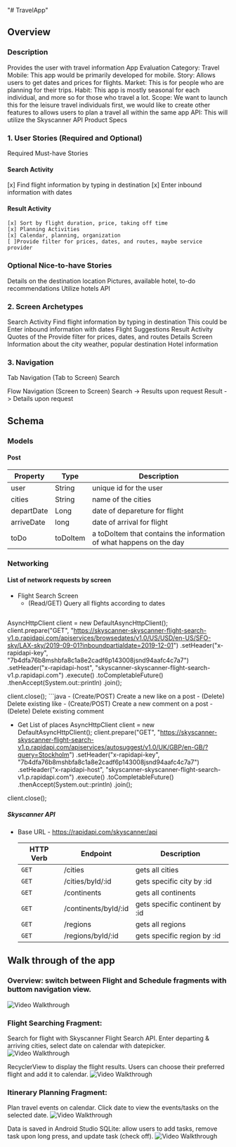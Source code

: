 "# TravelApp" 

## Overview
### Description
Provides the user with travel information
App Evaluation
Category: Travel
Mobile: This app would be primarily developed for mobile.
Story: Allows users to get dates and prices for flights. 
Market: This is for people who are planning for their trips.
Habit: This app is mostly seasonal for each individual, and more so for those who travel a lot. 
Scope: We want to launch this for the leisure travel individuals first, we would like to create other features to allows users to plan a travel all within the same app
API: This will utilize the Skyscanner API
Product Specs
### 1. User Stories (Required and Optional)
Required Must-have Stories

#### Search Activity
[x] Find flight information by typing in destination
[x] Enter inbound information with dates

 
#### Result Activity
	
	[x] Sort by flight duration, price, taking off time
	[x] Planning Activities
	[x] Calendar, planning, organization 
	[ ]Provide filter for prices, dates, and routes, maybe service provider
 
### Optional Nice-to-have Stories
Details on the destination location
Pictures, available hotel, to-do recommendations
Utilize hotels API

### 2. Screen Archetypes
Search Activity
Find flight information by typing in destination
This could be 
Enter inbound information with dates
Flight Suggestions
Result Activity
Quotes of the 
Provide filter for prices, dates, and routes
Details Screen
Information about the city weather, popular destination
Hotel information

### 3. Navigation
Tab Navigation (Tab to Screen)
Search
 
Flow Navigation (Screen to Screen)
Search -> Results upon request
Result -> Details upon request

## Schema 
### Models
#### Post

   | Property      | Type     | Description |
   | ------------- | -------- | ------------|
   | user          | String   | unique id for the user|   
   | cities        | String   | name of the cities |
   | departDate    | Long     | date of depareture for flight  |
   | arriveDate    | long     | date of arrival for flight   |
   | toDo          | toDoItem | a toDoItem that contains the information of what happens on the day   |

### Networking
#### List of network requests by screen
   - Flight Search Screen
      - (Read/GET) Query all flights according to dates 
         ```java
AsyncHttpClient client = new DefaultAsyncHttpClient();
client.prepare("GET", "https://skyscanner-skyscanner-flight-search-v1.p.rapidapi.com/apiservices/browsedates/v1.0/US/USD/en-US/SFO-sky/LAX-sky/2019-09-01?inboundpartialdate=2019-12-01")
	.setHeader("x-rapidapi-key", "7b4dfa76b8mshbfa8c1a8e2cadf6p143008jsnd94aafc4c7a7")
	.setHeader("x-rapidapi-host", "skyscanner-skyscanner-flight-search-v1.p.rapidapi.com")
	.execute()
	.toCompletableFuture()
	.thenAccept(System.out::println)
	.join();

client.close();
         ```java
      - (Create/POST) Create a new like on a post
      - (Delete) Delete existing like
      - (Create/POST) Create a new comment on a post
      - (Delete) Delete existing comment
   - Get List of places
   AsyncHttpClient client = new DefaultAsyncHttpClient();
client.prepare("GET", "https://skyscanner-skyscanner-flight-search-v1.p.rapidapi.com/apiservices/autosuggest/v1.0/UK/GBP/en-GB/?query=Stockholm")
	.setHeader("x-rapidapi-key", "7b4dfa76b8mshbfa8c1a8e2cadf6p143008jsnd94aafc4c7a7")
	.setHeader("x-rapidapi-host", "skyscanner-skyscanner-flight-search-v1.p.rapidapi.com")
	.execute()
	.toCompletableFuture()
	.thenAccept(System.out::println)
	.join();

client.close();


##### Skyscanner API
- Base URL - https://rapidapi.com/skyscanner/api

   HTTP Verb | Endpoint | Description
   ----------|----------|------------
    `GET`    | /cities | gets all cities
    `GET`    | /cities/byId/:id | gets specific city by :id
    `GET`    | /continents | gets all continents
    `GET`    | /continents/byId/:id | gets specific continent by :id
    `GET`    | /regions | gets all regions
    `GET`    | /regions/byId/:id | gets specific region by :id
    
    
## Walk through of the app
 
### Overview: switch between Flight and Schedule fragments with buttom navigation view.
<img src='https://github.com/Freebee2day/Chatty/blob/main/Chatty_I.gif' title='Full Video Walkthrough' width='' alt='Video Walkthrough' />
    
### Flight Searching Fragment: 
Search for flight with Skyscanner Flight Search API.
Enter departing & arriving cities, select date on calendar with datepicker.
<img src='https://github.com/Freebee2day/Chatty/blob/main/Chatty_I.gif' title='Full Video Walkthrough' width='' alt='Video Walkthrough' />	
	
RecyclerView to display the flight results. Users can choose their preferred flight and add it to calendar.
<img src='https://github.com/Freebee2day/Chatty/blob/main/Chatty_I.gif' title='Full Video Walkthrough' width='' alt='Video Walkthrough' />
    
### Itinerary Planning Fragment:
Plan travel events on calendar.  Click date to view the events/tasks on the selected date.
<img src='https://github.com/Freebee2day/Chatty/blob/main/Chatty_I.gif' title='Full Video Walkthrough' width='' alt='Video Walkthrough' />

Data is saved in Android Studio SQLite: allow users to add tasks, remove task upon long press, and update task (check off).
<img src='https://github.com/Freebee2day/Chatty/blob/main/Chatty_I.gif' title='Full Video Walkthrough' width='' alt='Video Walkthrough' />


